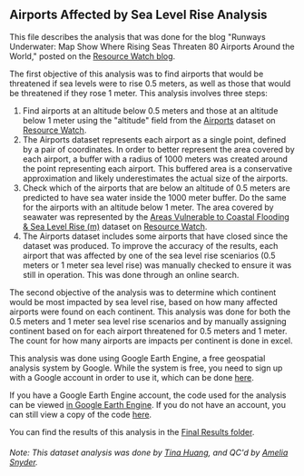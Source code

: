 ## Airports Affected by Sea Level Rise Analysis

This file describes the analysis that was done for the blog "Runways Underwater: Map Show Where Rising Seas Threaten 80 Airports Around the World," posted on the [Resource Watch blog](https://blog.resourcewatch.org/).

The first objective of this analysis was to find airports that would be threatened if sea levels were to rise 0.5 meters, as well as those that would be threatened if they rose 1 meter. This analysis involves three steps:

1) Find airports at an altitude below 0.5 meters and those at an altitude below 1 meter using the "altitude" field from the [Airports](https://resourcewatch.org/data/explore/com002-Airports_replacement) dataset on [Resource Watch](https://resourcewatch.org/).
2) The Airports dataset represents each airport as a single point, defined by a pair of coordinates. In order to better represent the area covered by each airport, a buffer with a radius of 1000 meters was created around the point representing each airport. This buffered area is a conservative approximation and likely underestimates the actual size of the airports.  
3) Check which of the airports that are below an altitude of 0.5 meters are predicted to have sea water inside the 1000 meter buffer. Do the same for the airports with an altitude below 1 meter. The area covered by seawater was represented by the [Areas Vulnerable to Coastal Flooding & Sea Level Rise (m)](https://resourcewatch.org/data/explore/Projected-Sea-Level-Rise) dataset on [Resource Watch](https://resourcewatch.org/).
4) The Airports dataset includes some airports that have closed since the dataset was produced. To improve the accuracy of the results, each airport that was affected by one of the sea level rise sceniarios (0.5 meters or 1 meter sea level rise) was manually checked to ensure it was still in operation. This was done through an online search.

The second objective of the analysis was to determine which continent would be most impacted by sea level rise, based on how many affected airports were found on each continent. This analysis was done for both the 0.5 meters and 1 meter sea level rise scenarios and by manually assigning continent based on for each airport threatened for 0.5 meters and 1 meter. The count for how many airports are impacts per continent is done in excel.


This analysis was done using Google Earth Engine, a free geospatial analysis system by Google. While the system is free, you need to sign up with a Google account in order to use it, which can be done [here](https://earthengine.google.com/).

If you have a Google Earth Engine account, the code used for the analysis can be viewed [in Google Earth Engine](https://code.earthengine.google.com/d9c15a9bcd09461d13fe671bc3afff94). If you do not have an account, you can still view a copy of the code [here](https://github.com/resource-watch/blog-analysis/blob/master/blog_021a_airports_sealevel/EarthEnginecode.md).

You can find the results of this analysis in the [Final Results folder](https://github.com/resource-watch/blog-analysis/tree/master/blog_021a_airports_sealevel/Final%20Results).

###### Note: This dataset analysis was done by [Tina Huang](https://www.wri.org/profile/tina-huang), and QC'd by [Amelia Snyder](https://www.wri.org/profile/amelia-snyder).
